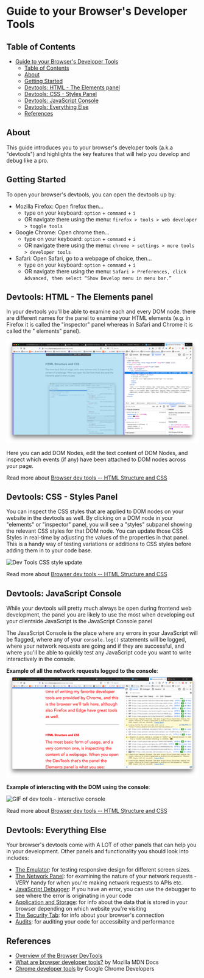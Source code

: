 # Guide to your Browser's Developer Tools

## Table of Contents

- [Guide to your Browser's Developer Tools](#guide-to-your-browsers-developer-tools)
    - [Table of Contents](#table-of-contents)
    - [About](#about)
    - [Getting Started](#getting-started)
    - [Devtools: HTML - The Elements panel](#devtools-html---the-elements-panel)
    - [Devtools: CSS - Styles Panel](#devtools-css---styles-panel)
    - [Devtools: JavaScript Console](#devtools-javascript-console)
    - [Devtools: Everything Else](#devtools-everything-else)
    - [References](#references)

## About

This guide introduces you to your browser's developer tools (a.k.a "devtools") and highlights the key features that will
help you develop and debug like a pro.

## Getting Started

To open your browser's devtools, you can open the devtools up by:

* Mozilla Firefox: Open firefox then...
    * type on your keyboard: `option` + `command` + `i`
    * OR navigate there using the menu: `firefox > tools > web developer > toggle tools`
* Google Chrome: Open chrome then...
    * type on your keyboard: `option` + `command` + `i`
    * OR navigate there using the menu: `chrome > settings > more tools > developer tools`
* Safari: Open Safari, go to a webpage of choice, then...
    * type on your keyboard: `option` + `command` + `i`
    * OR navigate there using the menu:
      `Safari > Preferences, click Advanced, then select “Show Develop menu in menu bar.”`

## Devtools: HTML - The Elements panel

In your devtools you'll be able to examine each and every DOM node. there are different names for the panel to examine
your HTML elements (e.g. in Firefox it is called the "inspector" panel whereas in Safari and Chrome it is called the "
elements" panel).

![HTML Dev tools screenshot in firefox](/assets/dev-tools__html-01.png)

Here you can add DOM Nodes, edit the text content of DOM Nodes, and inspect which events (if any) have been attached to
DOM nodes across your page.

Read more
about [Browser dev tools -- HTML Structure and CSS](https://flaviocopes.com/browser-dev-tools/#html-structure-and-css)

## Devtools: CSS - Styles Panel

You can inspect the CSS styles that are applied to DOM nodes on your website in the devtools as well. By clicking on a
DOM node in your "elements" or "inspector" panel, you will see a "styles" subpanel showing the relevant CSS styles for
that DOM node. You can update those CSS Styles in real-time by adjusting the values of the properties in that panel.
This is a handy way of testing variations or additions to CSS styles before adding them in to your code base.

![Dev Tools CSS style update](/assets/dev-tools__css-01.gif)

Read more
about [Browser dev tools -- HTML Structure and CSS](https://flaviocopes.com/browser-dev-tools/#the-css-styles-panel)

## Devtools: JavaScript Console

While your devtools will pretty much always be open during frontend web development, the panel you are likely to use the
most when developing out your clientside JavaScript is the JavaScript Console panel

The JavaScript Console is the place where any errors in your JavaScript will be flagged, where any of your
`console.log()` statements will be logged, where your network requests are going and if they are successful, and where
you'll be able to quickly test any JavaScript code you want to write interactively in the console.

**Example of all the network requests logged to the console**:
![Screenshot of dev tools open to Flavio Copes Blog Post](/assets/dev-tools__console-01.png)

**Example of interacting with the DOM using the console**:

![GIF of dev tools - interactive console](/assets/dev-tools__console-02.gif)

Read more about [Browser dev tools -- HTML Structure and CSS](https://flaviocopes.com/browser-dev-tools/#the-console)

## Devtools: Everything Else

Your browser's devtools come with A LOT of other panels that can help you in your development. Other panels and
functionality you should look into includes:

* [The Emulator](https://flaviocopes.com/browser-dev-tools/#the-emulator): for testing responsive design for different
  screen sizes.
* [The Network Panel](https://flaviocopes.com/browser-dev-tools/#the-network-panel): for examining the nature of your
  network requests - VERY handy for when you're making network requests to APIs etc.
* [JavaScript Debugger](https://flaviocopes.com/browser-dev-tools/#javascript-debugger): If you have an error, you can
  use the debugger to see where the error is originating in your code
* [Application and Storage](https://flaviocopes.com/browser-dev-tools/#application-and-storage): for info about the data
  that is stored in your browser depending on which website you're visiting
* [The Security Tab](https://flaviocopes.com/browser-dev-tools/#security-tab): for info about your browser's connection
* [Audits](https://flaviocopes.com/browser-dev-tools/#audits): for auditing your code for accessibiity and performance

## References

* [Overview of the Browser DevTools](https://flaviocopes.com/browser-dev-tools/)
* [What are browser developer tools?](https://developer.mozilla.org/en-US/docs/Learn/Common_questions/What_are_browser_developer_tools)
  by Mozilla MDN Docs
* [Chrome developer tools](https://developers.google.com/web/tools/chrome-devtools/) by Google Chrome Developers